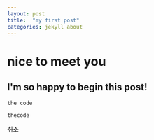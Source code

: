 ```yaml
---
layout: post
title:  "my first post"
categories: jekyll about
---
```

# nice to meet you
## I'm so happy to begin this post!


`the code`

```thecode```

~~취소~~
